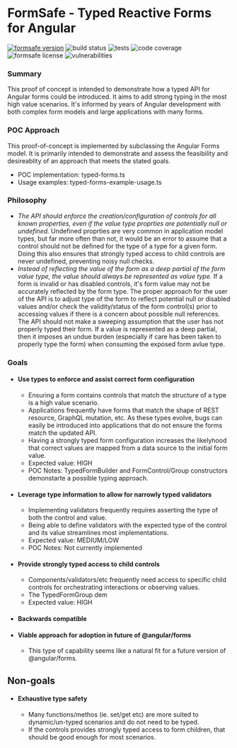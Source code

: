 # FormSafe - Typed Reactive Forms for Angular

[![formsafe version](https://img.shields.io/npm/v/formsafe.svg)](https://www.npmjs.com/package/formsafe) ![build status](https://img.shields.io/azure-devops/build/craigsmitham/oss/1/master.svg) ![tests](https://img.shields.io/azure-devops/tests/craigsmitham/oss/1/master.svg) ![code coverage](https://img.shields.io/azure-devops/coverage/craigsmitham/oss/1/master.svg) ![formsafe license](https://img.shields.io/npm/l/formsafe.svg) ![vulnerabilities](https://img.shields.io/snyk/vulnerabilities/npm/formsafe.svg)

### Summary

This proof of concept is intended to demonstrate how a typed API for Angular forms could be introduced. It aims to add strong typing in the most high value scenarios. It's informed by years of Angular development with both complex form models and large applications with many forms.

### POC Approach

This proof-of-concept is implemented by subclassing the Angular Forms model. It is primarily intended to demonstrate and assess the feasibility and desireablity of an approach that meets the stated goals.

- POC implementation: typed-forms.ts
- Usage examples: typed-forms-example-usage.ts

### Philosophy

- _The API should enforce the creation/configuration of controls for all known properties, even if the value type proprties are potentially null or undefined._ Undefined proprties are very common in application model types, but far more often than not, it would be an error to assume that a control should not be defined for the type of a type for a given form. Doing this also ensures that strongly typed access to child controls are never undefined, preventing noisy null checks.
- _Instead of reflecting the value of the form as a deep partial of the form value type, the value should always be represented as value type._ If a form is invalid or has disabled controls, it's form value may not be accurately reflected by the form type. The proper approach for the user of the API is to adjust type of the form to reflect potential null or disabled values and/or check the validity/status of the form control(s) prior to accessing values if there is a concern about possible null references. The API should not make a sweeping assumption that the user has not properly typed their form. If a value is represented as a deep partial, then it imposes an undue burden (especially if care has been taken to properly type the form) when consuming the exposed form avlue type.

### Goals

- #### Use types to enforce and assist correct form configuration
  - Ensuring a form contains controls that match the structure of a type is a high value scenario.
  - Applications frequently have forms that match the shape of REST resource, GraphQL mutation, etc. As these types evolve, bugs can easily be introduced into applications that do not ensure the forms match the updated API.
  - Having a strongly typed form configuration increases the likelyhood that correct values are mapped from a data source to the initial form value.
  - Expected value: HIGH
  - POC Notes: TypedFormBuilder and FormControl/Group constructors demonstarte a possible typing approach.
- #### Leverage type information to allow for narrowly typed validators
  - Implementing validators frequently requires asserting the type of both the control and value.
  - Being able to define validators with the expected type of the control and its value streamlines most implementations.
  - Expected value: MEDIUM/LOW
  - POC Notes: Not currently implemented
- #### Provide strongly typed access to child controls
  - Components/validators/etc frequently need access to specific child controls for orchestrating interactions or observing values.
  - The TypedFormGroup dem
  - Expected value: HIGH
- #### Backwards compatible
- #### Viable approach for adoption in future of @angular/forms
  - This type of capability seems like a natural fit for a future version of @angular/forms.

## Non-goals

- #### Exhaustive type safety
  - Many functions/methos (ie. set/get etc) are more suited to dynamic/un-typed scenarios and do not need to be typed.
  - If the controls provides strongly typed access to form children, that should be good enough for most scenarios.
